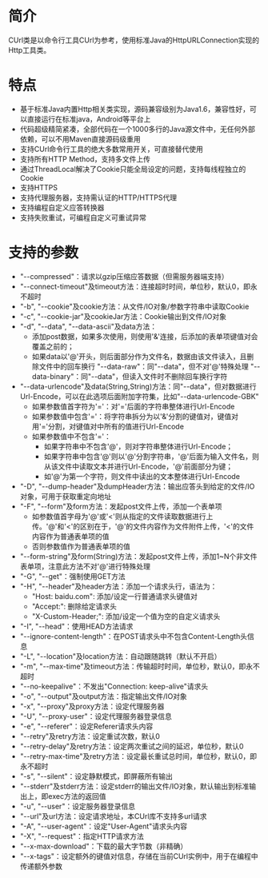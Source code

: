 # 简介
CUrl类是以命令行工具CUrl为参考，使用标准Java的HttpURLConnection实现的Http工具类。

# 特点
* 基于标准Java内置Http相关类实现，源码兼容级别为Java1.6，兼容性好，可以直接运行在标准java，Android等平台上
* 代码超级精简紧凑，全部代码在一个1000多行的Java源文件中，无任何外部依赖，可以不用Maven直接源码级重用
* 支持CUrl命令行工具的绝大多数常用开关，可直接替代使用
* 支持所有HTTP Method，支持多文件上传
* 通过ThreadLocal解决了Cookie只能全局设定的问题，支持每线程独立的Cookie
* 支持HTTPS
* 支持代理服务器，支持需认证的HTTP/HTTPS代理
* 支持编程自定义应答转换器
* 支持失败重试，可编程自定义可重试异常

# 支持的参数
* "--compressed"：请求以gzip压缩应答数据（但需服务器端支持）
* "--connect-timeout"及timeout方法：连接超时时间，单位秒，默认0，即永不超时
* "-b", "--cookie"及cookie方法：从文件/IO对象/参数字符串中读取Cookie
* "-c", "--cookie-jar"及cookieJar方法：Cookie输出到文件/IO对象
* "-d", "--data", "--data-ascii"及data方法：
     * 添加post数据，如果多次使用，则使用'&'连接，后添加的表单项键值对会覆盖之前的；
     * 如果data以'@'开头，则后面部分作为文件名，数据由该文件读入，且删除文件中的回车换行
"--data-raw"：同"--data"，但不对'@'特殊处理
"--data-binary"：同"--data"，但读入文件时不删除回车换行字符
* "--data-urlencode"及data(String,String)方法：同"--data"，但对数据进行Url-Encode，可以在此选项后面附加字符集，比如"--data-urlencode-GBK"
     * 如果参数值首字符为'='：对'='后面的字符串整体进行Url-Encode
     * 如果参数值中包含'='：将字符串拆分为以'&'分割的键值对，键值对用'='分割，对键值对中所有的值进行Url-Encode
     * 如果参数值中不包含'='：
        * 如果字符串中不包含'@'，则对字符串整体进行Url-Encode；
        * 如果字符串中包含'@'则以'@'分割字符串，'@'后面为输入文件名，则从该文件中读取文本并进行Url-Encode，'@'前面部分为键；
        * 如'@'为第一个字符，则文件中读出的文本整体进行Url-Encode
* "-D", "--dump-header"及dumpHeader方法：输出应答头到给定的文件/IO对象，可用于获取重定向地址
* "-F", "--form"及form方法：发起post文件上传，添加一个表单项
     * 如参数值首字母为'@'或'<'则从指定的文件读取数据进行上传。'@'和'<'的区别在于，'@'的文件内容作为文件附件上传，'<'的文件内容作为普通表单项的值
     * 否则参数值作为普通表单项的值
* "--form-string"及form(String)方法：发起post文件上传，添加1~N个非文件表单项，注意此方法不对'@'进行特殊处理
* "-G", "--get"：强制使用GET方法
* "-H", "--header"及header方法：添加一个请求头行，语法为：
     *  "Host: baidu.com": 添加/设定一行普通请求头键值对
     *  "Accept:": 删除给定请求头
     *  "X-Custom-Header;": 添加/设定一个值为空的自定义请求头
* "-I", "--head"：使用HEAD方法请求
* "--ignore-content-length"：在POST请求头中不包含Content-Length头信息
* "-L", "--location"及location方法：自动跟随跳转（默认不开启）
* "-m", "--max-time"及timeout方法：传输超时时间，单位秒，默认0，即永不超时
* "--no-keepalive"：不发出"Connection: keep-alive"请求头
* "-o", "--output"及output方法：指定输出文件/IO对象
* "-x", "--proxy"及proxy方法：设定代理服务器
* "-U", "--proxy-user"：设定代理服务器登录信息
* "-e", "--referer"：设定Referer请求头内容
* "--retry"及retry方法：设定重试次数，默认0
* "--retry-delay"及retry方法：设定两次重试之间的延迟，单位秒，默认0
* "--retry-max-time"及retry方法：设定最长重试总时间，单位秒，默认0，即永不超时
* "-s", "--silent"：设定静默模式，即屏蔽所有输出
* "--stderr"及stderr方法：设定stderr的输出文件/IO对象，默认输出到标准输出上，即exec方法的返回值
* "-u", "--user"：设定服务器登录信息
* "--url"及url方法：设定请求地址，本CUrl库不支持多url请求
* "-A", "--user-agent"：设定"User-Agent"请求头内容
* "-X", "--request"：指定HTTP请求方法
* "--x-max-download"：下载的最大字节数（非精确）
* "--x-tags"：设定额外的键值对信息，存储在当前CUrl实例中，用于在编程中传递额外参数
